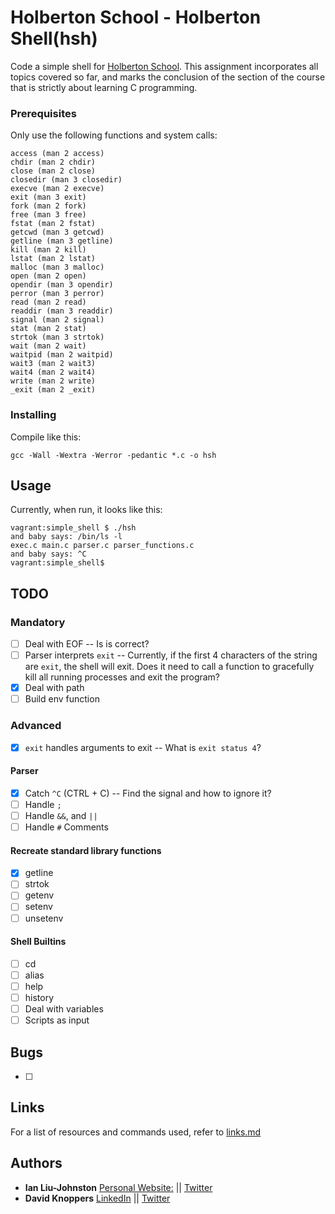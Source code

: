 # Holberton School - Holberton Shell(hsh)
Code a simple shell for [Holberton School](https://www.holbertonschool.com/). This assignment incorporates all topics covered so far, and marks the conclusion of the section of the course that is strictly about learning C programming.

### Prerequisites
Only use the following functions and system calls:
```
access (man 2 access)
chdir (man 2 chdir)
close (man 2 close)
closedir (man 3 closedir)
execve (man 2 execve)
exit (man 3 exit)
fork (man 2 fork)
free (man 3 free)
fstat (man 2 fstat)
getcwd (man 3 getcwd)
getline (man 3 getline)
kill (man 2 kill)
lstat (man 2 lstat)
malloc (man 3 malloc)
open (man 2 open)
opendir (man 3 opendir)
perror (man 3 perror)
read (man 2 read)
readdir (man 3 readdir)
signal (man 2 signal)
stat (man 2 stat)
strtok (man 3 strtok)
wait (man 2 wait)
waitpid (man 2 waitpid)
wait3 (man 2 wait3)
wait4 (man 2 wait4)
write (man 2 write)
_exit (man 2 _exit)
```

### Installing
Compile like this:
```
gcc -Wall -Wextra -Werror -pedantic *.c -o hsh
```

## Usage
Currently, when run, it looks like this:
```
vagrant:simple_shell $ ./hsh
and baby says: /bin/ls -l
exec.c main.c parser.c parser_functions.c
and baby says: ^C
vagrant:simple_shell$ 
```

## TODO
### Mandatory
- [ ] Deal with EOF -- Is is correct?
- [ ] Parser interprets ``exit`` -- Currently, if the first 4 characters of the string are ``exit``, the shell will exit. Does it need to call a function to gracefully kill all running processes and exit the program?
- [x] Deal with path
- [ ] Build env function

### Advanced
- [x] ``exit`` handles arguments to exit -- What is ``exit status 4``?

#### Parser
- [x] Catch ``^C`` (CTRL + C) -- Find the signal and how to ignore it? 
- [ ] Handle ``;``
- [ ] Handle ``&&``, and ``||``
- [ ] Handle ``#`` Comments

#### Recreate standard library functions
- [x] getline
- [ ] strtok
- [ ] getenv
- [ ] setenv
- [ ] unsetenv

#### Shell Builtins
- [ ] cd
- [ ] alias
- [ ] help
- [ ] history
- [ ] Deal with variables
- [ ] Scripts as input

## Bugs
- [ ] 

## Links
For a list of resources and commands used, refer to [links.md](links.md)

## Authors
* **Ian Liu-Johnston** [Personal Website:](http://ianxaunliu-johnston.com) || [Twitter](https://twitter.com/Concativerse)
* **David Knoppers** [LinkedIn](https://www.linkedin.com/in/dknoppers) || [Twitter](https://twitter.com/dxknoppers)
